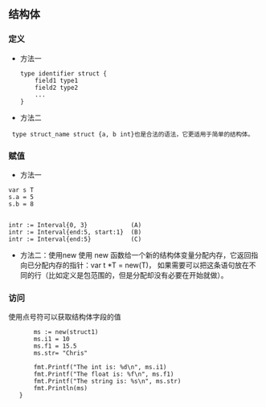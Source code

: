 ## 结构体

### 定义
* 方法一
  ```
  type identifier struct {
      field1 type1
      field2 type2
      ...
  }
  
  ```
* 方法二
```
 type struct_name struct {a, b int}也是合法的语法，它更适用于简单的结构体。
```

### 赋值
* 方法一
```
var s T
s.a = 5
s.b = 8


intr := Interval{0, 3}            (A)
intr := Interval{end:5, start:1}  (B)
intr := Interval{end:5}           (C)
```

* 方法二：使用new
使用 new 函数给一个新的结构体变量分配内存，它返回指向已分配内存的指针：var t *T = new(T)，
如果需要可以把这条语句放在不同的行（比如定义是包范围的，但是分配却没有必要在开始就做）。


### 访问
使用点号符可以获取结构体字段的值
```func main() {
       ms := new(struct1)
       ms.i1 = 10
       ms.f1 = 15.5
       ms.str= "Chris"
   
       fmt.Printf("The int is: %d\n", ms.i1)
       fmt.Printf("The float is: %f\n", ms.f1)
       fmt.Printf("The string is: %s\n", ms.str)
       fmt.Println(ms)
   }

```
